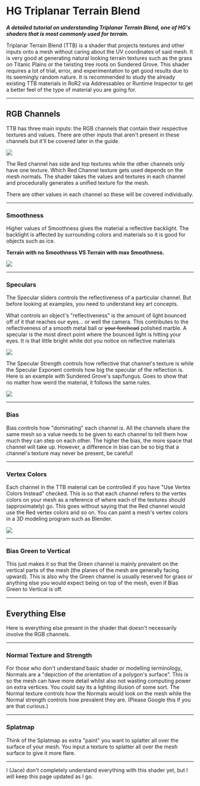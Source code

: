 # HG Triplanar Terrain Blend
***A detailed tutorial on understanding Triplanar Terrain Blend, one of HG's shaders that is most commonly used for terrain.***

Triplanar Terrain Blend (TTB) is a shader that projects textures and other inputs onto a mesh without caring about the UV coordinates of said mesh. It is very good at generating natural looking terrain textures such as the grass on Titanic Plains or the twisting tree roots on Sundered Grove. This shader requires a lot of trial, error, and experimentation to get good results due to its seemingly random nature. It is recommended to study the already existing TTB materials in RoR2 via Addressables or Runtime Inspector to get a better feel of the type of material you are going for.

---

## RGB Channels
TTB has three main inputs: the RGB channels that contain their respective textures and values. There are other inputs that aren't present in these channels but it'll be covered later in the guide.

![](https://cdn.discordapp.com/attachments/492876113454956554/1014327535896641616/unknown.png)

The Red channel has side and top textures while the other channels only have one texture. Which Red Channel texture gets used depends on the mesh normals. The shader takes the values and textures in each channel and procedurally generates a unified texture for the mesh.

There are other values in each channel so these will be covered individually.

---

### Smoothness
Higher values of Smoothness gives the material a reflective backlight. The backlight is affected by surrounding colors and materials so it is good for objects such as ice.

**Terrain with no Smoothness VS Terrain with max Smoothness.**

![](https://cdn.discordapp.com/attachments/492876113454956554/1014346787915571200/unknown.png)

---

### Speculars
The Specular sliders controls the reflectiveness of a particular channel. But before looking at examples, you need to understand key art concepts. 

What controls an object's "reflectiveness" is the amount of light bounced off of it that reaches our eyes... or well the camera. This contributes to the reflectiveness of a smooth metal ball or ~~your forehead~~ polished marble. A specular is the most direct point where the bounced light is hitting your eyes. It is that little bright white dot you notice on reflective materials

![](https://cdn.discordapp.com/attachments/492876113454956554/1014341904739090514/unknown.png)

The Specular Strength controls how reflective that channel's texture is while the Specular Exponent controls how big the specular of the reflection is. Here is an example with Sundered Grove's sap/fungus. Goes to show that no matter how weird the material, it follows the same rules.

![](https://cdn.discordapp.com/attachments/492876113454956554/1014345930318819429/unknown.png)

---

### Bias

Bias controls how "dominating" each channel is. All the channels share the same mesh so a value needs to be given to each channel to tell them how much they can step on each other. The higher the bias, the more space that channel will take up. However, a difference in bias can be so big that a channel's texture may never be present, be careful!

---

### Vertex Colors

Each channel in the TTB material can be controlled if you have "Use Vertex Colors Instead" checked. This is so that each channel refers to the vertex colors on your mesh as a reference of where each of the textures should (approximately) go. This goes without saying that the Red channel would use the Red vertex colors and so on. You can paint a mesh's vertex colors in a 3D modeling program such as Blender.

![](https://cdn.discordapp.com/attachments/492876113454956554/1014354792233050142/unknown.png)

---

### Bias Green to Vertical

This just makes it so that the Green channel is mainly prevalent on the vertical parts of the mesh (the planes of the mesh are generally facing upward). This is also why the Green channel is usually reserved for grass or anything else you would expect being on top of the mesh, even if Bias Green to Vertical is off.

---

## Everything Else
Here is everything else present in the shader that doesn't necessarily involve the RGB channels.

---

### Normal Texture and Strength

For those who don't understand basic shader or modelling terminology, Normals are a "depiction of the orientation of a polygon's surface". This is so the mesh can have more detail whilst also not wasting computing power on extra vertices. You could say its a lighting illusion of some sort. The Normal texture controls how the Normals would look on the mesh while the Normal strength controls how prevalent they are. (Please Google this if you are that curious.)

---

### Splatmap

Think of the Splatmap as extra "paint" you want to splatter all over the surface of your mesh. You input a texture to splatter all over the mesh surface to give it more flare.

---

I (Jace) don't completely understand everything with this shader yet, but I will keep this page updated as I go.